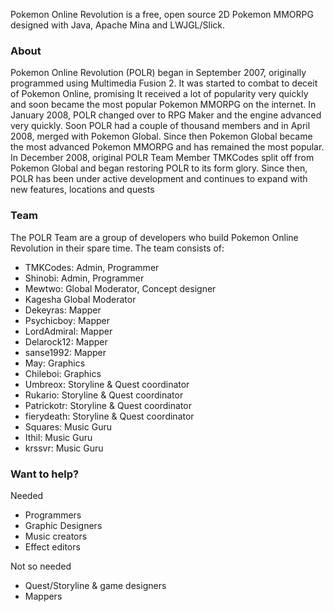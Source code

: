 Pokemon Online Revolution is a free, open source 2D Pokemon MMORPG designed with Java, Apache Mina and LWJGL/Slick.


### About ###
Pokemon Online Revolution (POLR) began in September 2007, originally programmed using Multimedia Fusion 2. It was started to combat to deceit of Pokemon Online, promising It received a lot of popularity very quickly and soon became the most popular Pokemon MMORPG on the internet. In January 2008, POLR changed over to RPG Maker and the engine advanced very quickly. Soon POLR had a couple of thousand members and in April 2008, merged with Pokemon Global. Since then Pokemon Global became the most advanced Pokemon MMORPG and has remained the most popular. In December 2008, original POLR Team Member TMKCodes split off from Pokemon Global and began restoring POLR to its form glory. Since then, POLR has been under active development and continues to expand with new features, locations and quests


### Team ###
The POLR Team are a group of developers who build Pokemon Online Revolution in their spare time. The team consists of:

  * TMKCodes: Admin, Programmer
  * Shinobi: Admin, Programmer
  * Mewtwo: Global Moderator, Concept designer
  * Kagesha Global Moderator
  * Dekeyras: Mapper
  * Psychicboy: Mapper
  * LordAdmiral: Mapper
  * Delarock12: Mapper
  * sanse1992: Mapper
  * May: Graphics
  * Chileboi: Graphics
  * Umbreox: Storyline & Quest coordinator
  * Rukario: Storyline & Quest coordinator
  * Patrickotr: Storyline & Quest coordinator
  * fierydeath: Storyline & Quest coordinator
  * Squares: Music Guru
  * Ithil: Music Guru
  * krssvr: Music Guru


### Want to help? ###
Needed

  * Programmers
  * Graphic Designers
  * Music creators
  * Effect editors

Not so needed

  * Quest/Storyline & game designers
  * Mappers
